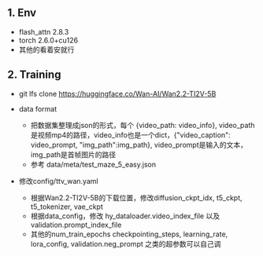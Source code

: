 ## 1. Env
- flash_attn 2.8.3
- torch 2.6.0+cu126
- 其他的看着安就行

## 2. Training
- git lfs clone https://huggingface.co/Wan-AI/Wan2.2-TI2V-5B

- data format
    - 把数据集整理成json的形式，每个 {video_path: video_info}, video_path是视频mp4的路径，video_info也是一个dict，{"video_caption": video_prompt, "img_path":img_path}, video_prompt是输入的文本，img_path是首帧图片的路径
    - 参考 data/meta/test_maze_5_easy.json

- 修改config/ttv_wan.yaml 
    - 根据Wan2.2-TI2V-5B的下载位置，修改diffusion_ckpt_idx, t5_ckpt, t5_tokenizer, vae_ckpt
    - 根据data_config，修改 hy_dataloader.video_index_file 以及 validation.prompt_index_file
    - 其他的num_train_epochs checkpointing_steps, learning_rate, lora_config, validation.neg_prompt 之类的超参数可以自己调